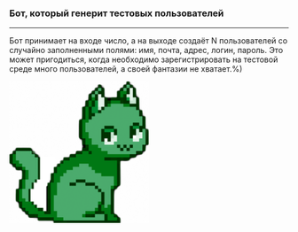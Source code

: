 ### Бот, который генерит тестовых пользователей
___
Бот принимает на входе число, а на выходе создаёт N пользователей со случайно заполненными полями: имя, почта, адрес, логин, пароль.
Это может пригодиться, когда необходимо зарегистрировать на тестовой среде много пользователей, а своей фантазии не хватает.%)

<p  align="left">  
  <code><img width="50%" title="Lory_cat_chameleon" src="picture/lora.png"></code>
</p>